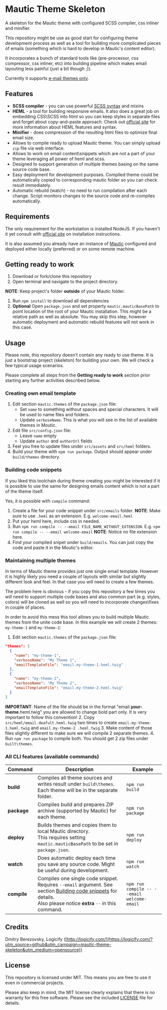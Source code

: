 # Mautic Theme Skeleton

A skeleton for the Mautic theme with configured SCSS compiler, css inliner and minifier.

This repository might be use as good start for configuring theme development process as well as a tool for building 
more complicated pieces of emails (something which is hard to develop in Mautic's content editor).

It incorporates a bunch of standard tools like (pre-processor, css compressor, css inliner, etc) into building pipeline
which makes email layouting less painful (just a bit though ;)).

Currently it supports <u>e-mail themes only</u>.

## Features

* **SCSS compiler** - you can use powerful [SCSS syntax](https://sass-lang.com/) and mixins
* **HEML** - a tool for building responsive emails. It also does a great job on embedding CSS\SCSS into html so you can 
  keep styles in separate files and forget about copy-and-paste approach. Check out [official site](https://heml.io/) for
  more information about HEML features and syntax. 
* **Minifier** - does compression of the resulting html files to optimize final email size.
* Allows to compile ready to upload Mautic theme. You can simply upload `zip` file via web interface.
* Allows to work on email content\snippets which are not a part of your theme leveraging all power of heml and scss. 
* Designed to support generation of multiple themes basing on the same source code base.
* Easy deployment for development purposes. Compiled theme could be automatically copied to corresponding mautic 
  folder so you can check result immediately.
* Automatic rebuild (watch) - no need to run compilation after each change. Script monitors changes to the source 
  code and re-compiles automatically.

## Requirements 

The only requirement for the workstation is installed NodeJS. If you haven't it yet consult with 
[official site](https://nodejs.org/en/) on installation instructions.

It is also assumed you already have an instance of [Mautic](https://www.mautic.org/) configured and deployed either locally (preferred) or on 
some remote machine.

## Getting ready to work

1. Download or fork/clone this repository
1. Open terminal and navigate to the project directory.

  **NOTE**: Keep project's folder **outside** of your Mautic folder.

1. Run `npm install` to download all dependencies 
1. **Optional** Open `package.json` and set property `mautic.mauticBasePath` to point location of the root of your Mautic 
  installation. This might be a relative path as well as absolute. You may skip this step, however automatic deployment
   and automatic rebuild features will not work in this case. 

## Usage

Please note, this repository doesn't contain any ready to use theme. It is just a bootstrap project (skeleton) for 
building your own. We will check a few typical usage scenarios. 

Please complete all steps from the **Getting ready to work** section prior starting any further activities described 
below. 

### Creating own email template

1. Edit section `mautic.themes` of the `package.json` file:
    * Set `name` to something without spaces and special characters. It will be used to name files and folders. 
    * Update `verboseName`. This is what you will see in the list of available themes in Moutic.    
2. Edit file `src/config.json` file:
    * Leave `name` empty
    * Update `author` and `authorUrl` fields
3. Feel you free to update files under `src/assets` and `src/heml` folders.
4. Build your theme with `npm run package`. Output should appear under `build/themes` directory.

### Building code snippets

If you liked this toolchain during theme creating you might be interested if it is possible to use the same for 
designing emails content which is not a part of the theme itself. 

Yes, it is possible with `compile` command:

1. Create a file for your code snippet under `src/emails` folder.
    **NOTE**: Make sure to use `.heml` as an extension. E.g. `welcome-email.heml`
2. Put your heml here, include css in needed.
3. Run `npm run compile -- --email FILE_NAME_WITHOUT_EXTENSION`. E.g. `npm run compile -- --email welcome-email`
    **NOTE**: Notice no file extension here.
4. Find your compiled snipet under `build/emails`. You can just copy the code and paste it in the Moutic's editor.    

### Maintaining multiple themes

In terms of Mautic theme provides just one single email template. However it is highly likely you need a couple of 
layouts with similar but slightly different look and feel. In that case you will need to create a few themes.

The problem here is obvious - if you copy this repository a few times you will need to support multiple code bases 
and also common part (e.g. styles, colors) will be cloned as well so you will need to incorporate changes\fixes in 
couple of places. 

In order to avoid this mess this tool allows you to build multiple Mautic themes from the unite code base. In this 
example we will create 2 themes: `my-theme-1` and `my-theme-2`:

1. Edit section `mautic.themes` of the `package.json` file:
  ```json
  "themes": [
    {
      "name": "my-theme-1",
      "verboseName": "My Theme 1",
      "emailTemplateFile": "email.my-theme-1.heml.twig"
    },
    {
      "name": "my-theme-2",
      "verboseName": "My Theme 2",
      "emailTemplateFile": "email.my-theme-2.heml.twig"
    }
  ]
  ```
  **IMPORTANT**: Name of the file should be in the format "email.**your-theme**.heml.twig" you are allowed to 
change bold part only. It is very important to follow this convention!
2. Copy `src/heml/email.deafult.heml.twig` two times to create `email.my-theme-1.heml.twig` and `email.my-theme-2
  .heml.twig`
3. Make content of those files slightly different to make sure we will compile 2 separate themes.
4. Run `npm run package` to compile both. You should get 2 zip files under `built\themes`.

### All CLI features (available commands)

| Command     | Description                              | Example                                  |
| ----------- | ---------------------------------------- | ---------------------------------------- |
| **build**   | Compiles all theme sources and writes result under `build\themes`. <br />Each theme will be in the separate folder. | `npm run build`                          |
| **package** | Compiles build and prepares ZIP archive (supported by Mautic) for each theme. | `npm run package`                        |
| **deploy**  | Builds themes and copies them to local Mautic directory.<br />This requires setting `mautic.mauticBasePath` to be set in `package.json`. | `npm run deploy`                         |
| **watch**   | Does automatic deploy each time you save any source code. Might be useful during development. | `npm run watch`                          |
| **compile** | Compiles one single code snippet. Requires `--email` argument. See section [Building code snippets](#building-code-snippets) for details.<br />Also please notice **extra** `--` in this command. | `npm run compile -- --email welcome-email` |

## Credits

Dmitry Berezovsky, Logicify ([http://logicify.com/](https://logicify.com/?utm_source=github&utm_campaign=mautic-theme-skeleton&utm_medium=opensource))

## License

This repository is licensed under MIT. This means you are free to use it even in commercial projects.

Please also keep in mind, the MIT license clearly explains that there is no warranty for this free software. 
Please see the included [LICENSE](LICENSE) file for details.
